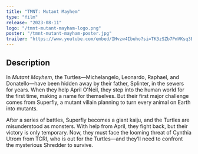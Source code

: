 ```yaml
---
title: "TMNT: Mutant Mayhem"
type: "film"
release: "2023-08-11"
logo: "/tmnt-mutant-mayham-logo.png"
poster: "/tmnt-mutant-mayham-poster.jpg"
trailer: "https://www.youtube.com/embed/IHvzw4Ibuho?si=TK3zSZb7PmVKsq3E"
---
```


## Description
In *Mutant Mayhem*, the Turtles—Michelangelo, Leonardo, Raphael, and Donatello—have been hidden away by their father, Splinter, in the sewers for years. When they help April O'Neil, they step into the human world for the first time, making a name for themselves. But their first major challenge comes from Superfly, a mutant villain planning to turn every animal on Earth into mutants.

After a series of battles, Superfly becomes a giant kaiju, and the Turtles are misunderstood as monsters. With help from April, they fight back, but their victory is only temporary. Now, they must face the looming threat of Cynthia Utrom from TCRI, who is out for the Turtles—and they’ll need to confront the mysterious Shredder to survive.
